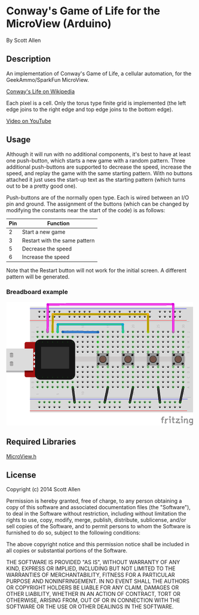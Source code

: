 # Conway's Game of Life for the MicroView (Arduino)

By Scott Allen

## Description

An implementation of Conway's Game of Life, a cellular automation, for the GeekAmmo/SparkFun MicroView.

[Conway's Life on Wikipedia](http://en.wikipedia.org/wiki/Conway%27s_Game_of_Life)

Each pixel is a cell. Only the torus type finite grid is implemented (the left edge joins to the right edge and top edge joins to the bottom edge).

[Video on YouTube](https://youtu.be/T_lzKb50Rug)

## Usage

Although it will run with no additional components, it's best to have at least one push-button, which starts a new game with a random pattern. Three additional push-buttons are supported to decrease the speed, increase the speed, and replay the game with the same starting pattern. With no buttons attached it just uses the start-up text as the starting pattern (which turns out to be a pretty good one).

Push-buttons are of the normally open type. Each is wired between an I/O pin and ground. The assignment of the buttons (which can be changed by modifying the constants near the start of the code) is as follows:

Pin | Function
--- | --------
2   | Start a new game
3   | Restart with the same pattern
5   | Decrease the speed
6   | Increase the speed

Note that the Restart button will not work for the initial screen. A different pattern will be generated.

### Breadboard example

![MicroView Life Breadboard](MicroViewLife_bb.png)

## Required Libraries

[MicroView.h](https://github.com/geekammo/MicroView-Arduino-Library)

## License

Copyright (c) 2014 Scott Allen

Permission is hereby granted, free of charge, to any person obtaining a copy
of this software and associated documentation files (the "Software"), to deal
in the Software without restriction, including without limitation the rights
to use, copy, modify, merge, publish, distribute, sublicense, and/or sell
copies of the Software, and to permit persons to whom the Software is
furnished to do so, subject to the following conditions:

The above copyright notice and this permission notice shall be included in
all copies or substantial portions of the Software.

THE SOFTWARE IS PROVIDED "AS IS", WITHOUT WARRANTY OF ANY KIND, EXPRESS OR
IMPLIED, INCLUDING BUT NOT LIMITED TO THE WARRANTIES OF MERCHANTABILITY,
FITNESS FOR A PARTICULAR PURPOSE AND NONINFRINGEMENT. IN NO EVENT SHALL THE
AUTHORS OR COPYRIGHT HOLDERS BE LIABLE FOR ANY CLAIM, DAMAGES OR OTHER
LIABILITY, WHETHER IN AN ACTION OF CONTRACT, TORT OR OTHERWISE, ARISING FROM,
OUT OF OR IN CONNECTION WITH THE SOFTWARE OR THE USE OR OTHER DEALINGS IN
THE SOFTWARE.


